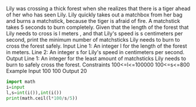 Lily was crossing a thick forest when she realizes that there is a tiger ahead of her who has seen Lily. Lily quickly takes out a matchbox from her bag and burns a matchstick, because the tiger is afraid of fire. A matchstick takes 5 seconds to burn completely.
Given that the length of the forest that Lily needs to cross is l meters , and that Lily's speed is s centimeters per second, print the minimum number of matchsticks Lily needs to burn to cross the forest safely.
Input
Line 1: An integer l for the length of the forest in meters.
Line 2: An integer s for Lily's speed in centimeters per second.
Output
Line 1: An integer for the least amount of matchsticks Lily needs to burn to safely cross the forest.
Constraints
100<=l<=100000
100<=s<=800
Example
Input
100
100
Output
20

```py
import math
i=input
l,s=int(i()),int(i())
print(math.ceil(l*100/s/5))
```